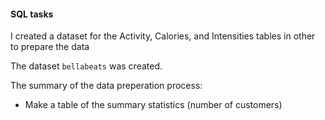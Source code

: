 #### SQL tasks
I created a dataset for the Activity, Calories, and Intensities tables in other to prepare the data

The dataset `bellabeats` was created.

The summary of the data preperation process:

* Make a table of the summary statistics (number of customers)
